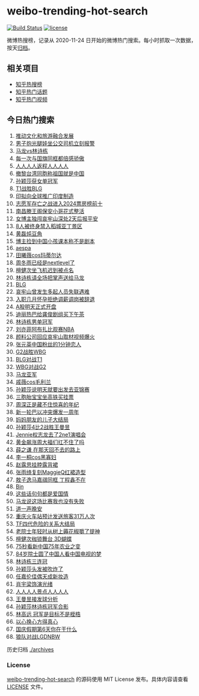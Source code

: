 # weibo-trending-hot-search

[![Build Status](https://github.com/justjavac/weibo-trending-hot-search/workflows/ci/badge.svg?branch=master)](https://github.com/justjavac/weibo-trending-hot-search/actions)
[![license](https://img.shields.io/github/license/justjavac/weibo-trending-hot-search)](https://github.com/justjavac/weibo-trending-hot-search/blob/master/LICENSE)

微博热搜榜，记录从 2020-11-24 日开始的微博热门搜索。每小时抓取一次数据，按天[归档](./archives)。

## 相关项目

- [知乎热搜榜](https://github.com/justjavac/zhihu-trending-top-search)
- [知乎热门话题](https://github.com/justjavac/zhihu-trending-hot-questions)
- [知乎热门视频](https://github.com/justjavac/zhihu-trending-hot-video)

## 今日热门搜索

<!-- BEGIN -->
<!-- 最后更新时间 Mon Oct 07 2024 03:15:02 GMT+0800 (China Standard Time) -->

1. [推动文化和旅游融合发展](https://s.weibo.com//weibo?q=%23%E6%8E%A8%E5%8A%A8%E6%96%87%E5%8C%96%E5%92%8C%E6%97%85%E6%B8%B8%E8%9E%8D%E5%90%88%E5%8F%91%E5%B1%95%23&Refer=new_time)
1. [男子抱光腿娃坐公交司机立刻报警](https://s.weibo.com//weibo?q=%23%E7%94%B7%E5%AD%90%E6%8A%B1%E5%85%89%E8%85%BF%E5%A8%83%E5%9D%90%E5%85%AC%E4%BA%A4%E5%8F%B8%E6%9C%BA%E7%AB%8B%E5%88%BB%E6%8A%A5%E8%AD%A6%23&t=31&band_rank=7&Refer=top)
1. [马龙vs林诗栋](https://s.weibo.com//weibo?q=%23%E9%A9%AC%E9%BE%99vs%E6%9E%97%E8%AF%97%E6%A0%8B%23&t=31&band_rank=5&Refer=top)
1. [每一次与国旗同框都倍感骄傲](https://s.weibo.com//weibo?q=%23%E6%AF%8F%E4%B8%80%E6%AC%A1%E4%B8%8E%E5%9B%BD%E6%97%97%E5%90%8C%E6%A1%86%E9%83%BD%E5%80%8D%E6%84%9F%E9%AA%84%E5%82%B2%23&t=31&band_rank=3&Refer=top)
1. [人人人人返程人人人人](https://s.weibo.com//weibo?q=%23%E4%BA%BA%E4%BA%BA%E4%BA%BA%E4%BA%BA%E8%BF%94%E7%A8%8B%E4%BA%BA%E4%BA%BA%E4%BA%BA%E4%BA%BA%23&t=31&band_rank=8&Refer=top)
1. [撤黎台湾同胞称祖国就是中国](https://s.weibo.com//weibo?q=%23%E6%92%A4%E9%BB%8E%E5%8F%B0%E6%B9%BE%E5%90%8C%E8%83%9E%E7%A7%B0%E7%A5%96%E5%9B%BD%E5%B0%B1%E6%98%AF%E4%B8%AD%E5%9B%BD%23&t=31&band_rank=35&Refer=top)
1. [孙颖莎获女单冠军](https://s.weibo.com//weibo?q=%E5%AD%99%E9%A2%96%E8%8E%8E%E8%8E%B7%E5%A5%B3%E5%8D%95%E5%86%A0%E5%86%9B&t=31&band_rank=36&Refer=top)
1. [T1战胜BLG](https://s.weibo.com//weibo?q=T1%E6%88%98%E8%83%9CBLG&t=31&band_rank=6&Refer=top)
1. [印拟向全球推广印度制造](https://s.weibo.com//weibo?q=%23%E5%8D%B0%E6%8B%9F%E5%90%91%E5%85%A8%E7%90%83%E6%8E%A8%E5%B9%BF%E5%8D%B0%E5%BA%A6%E5%88%B6%E9%80%A0%23&t=31&band_rank=27&Refer=top)
1. [志愿军存亡之战进入2024票房榜前十](https://s.weibo.com//weibo?q=%23%E5%BF%97%E6%84%BF%E5%86%9B%E5%AD%98%E4%BA%A1%E4%B9%8B%E6%88%98%E8%BF%9B%E5%85%A52024%E7%A5%A8%E6%88%BF%E6%A6%9C%E5%89%8D%E5%8D%81%23&t=31&band_rank=9&Refer=top)
1. [南昌滕王阁保安小哥花式整活](https://s.weibo.com//weibo?q=%23%E5%8D%97%E6%98%8C%E6%BB%95%E7%8E%8B%E9%98%81%E4%BF%9D%E5%AE%89%E5%B0%8F%E5%93%A5%E8%8A%B1%E5%BC%8F%E6%95%B4%E6%B4%BB%23&t=31&band_rank=10&Refer=top)
1. [女博主独闯哀牢山深处2天后报平安](https://s.weibo.com//weibo?q=%23%E5%A5%B3%E5%8D%9A%E4%B8%BB%E7%8B%AC%E9%97%AF%E5%93%80%E7%89%A2%E5%B1%B1%E6%B7%B1%E5%A4%842%E5%A4%A9%E5%90%8E%E6%8A%A5%E5%B9%B3%E5%AE%89%23&t=31&band_rank=17&Refer=top)
1. [8人被终身禁入稻城亚丁景区](https://s.weibo.com//weibo?q=%238%E4%BA%BA%E8%A2%AB%E7%BB%88%E8%BA%AB%E7%A6%81%E5%85%A5%E7%A8%BB%E5%9F%8E%E4%BA%9A%E4%B8%81%E6%99%AF%E5%8C%BA%23&t=31&band_rank=11&Refer=top)
1. [黄磊炖豆角](https://s.weibo.com//weibo?q=%E9%BB%84%E7%A3%8A%E7%82%96%E8%B1%86%E8%A7%92&t=31&band_rank=14&Refer=top)
1. [博主捡到中国小孩课本称不是剧本](https://s.weibo.com//weibo?q=%23%E5%8D%9A%E4%B8%BB%E6%8D%A1%E5%88%B0%E4%B8%AD%E5%9B%BD%E5%B0%8F%E5%AD%A9%E8%AF%BE%E6%9C%AC%E7%A7%B0%E4%B8%8D%E6%98%AF%E5%89%A7%E6%9C%AC%23&t=31&band_rank=16&Refer=top)
1. [aespa](https://s.weibo.com//weibo?q=aespa&t=31&band_rank=12&Refer=top)
1. [田曦薇cos玛蒂尔达](https://s.weibo.com//weibo?q=%E7%94%B0%E6%9B%A6%E8%96%87cos%E7%8E%9B%E8%92%82%E5%B0%94%E8%BE%BE&t=31&band_rank=44&Refer=top)
1. [周冬雨已经是nextlevel了](https://s.weibo.com//weibo?q=%E5%91%A8%E5%86%AC%E9%9B%A8%E5%B7%B2%E7%BB%8F%E6%98%AFnextlevel%E4%BA%86&t=31&band_rank=18&Refer=top)
1. [檀健次坐飞机迟到被点名](https://s.weibo.com//weibo?q=%23%E6%AA%80%E5%81%A5%E6%AC%A1%E5%9D%90%E9%A3%9E%E6%9C%BA%E8%BF%9F%E5%88%B0%E8%A2%AB%E7%82%B9%E5%90%8D%23&t=31&band_rank=13&Refer=top)
1. [林诗栋请全场把掌声送给马龙](https://s.weibo.com//weibo?q=%23%E6%9E%97%E8%AF%97%E6%A0%8B%E8%AF%B7%E5%85%A8%E5%9C%BA%E6%8A%8A%E6%8E%8C%E5%A3%B0%E9%80%81%E7%BB%99%E9%A9%AC%E9%BE%99%23&t=31&band_rank=2&Refer=top)
1. [BLG](https://s.weibo.com//weibo?q=BLG&t=31&band_rank=27&Refer=top)
1. [哀牢山曾发生多起人员失联遇难](https://s.weibo.com//weibo?q=%23%E5%93%80%E7%89%A2%E5%B1%B1%E6%9B%BE%E5%8F%91%E7%94%9F%E5%A4%9A%E8%B5%B7%E4%BA%BA%E5%91%98%E5%A4%B1%E8%81%94%E9%81%87%E9%9A%BE%23&t=31&band_rank=21&Refer=top)
1. [入职几月怀孕拒绝调薪调岗被辞退](https://s.weibo.com//weibo?q=%23%E5%85%A5%E8%81%8C%E5%87%A0%E6%9C%88%E6%80%80%E5%AD%95%E6%8B%92%E7%BB%9D%E8%B0%83%E8%96%AA%E8%B0%83%E5%B2%97%E8%A2%AB%E8%BE%9E%E9%80%80%23&t=31&band_rank=22&Refer=top)
1. [A股明天正式开盘](https://s.weibo.com//weibo?q=%23A%E8%82%A1%E6%98%8E%E5%A4%A9%E6%AD%A3%E5%BC%8F%E5%BC%80%E7%9B%98%23&t=31&band_rank=22&Refer=top)
1. [迪丽热巴给龚俊剧组买下午茶](https://s.weibo.com//weibo?q=%E8%BF%AA%E4%B8%BD%E7%83%AD%E5%B7%B4%E7%BB%99%E9%BE%9A%E4%BF%8A%E5%89%A7%E7%BB%84%E4%B9%B0%E4%B8%8B%E5%8D%88%E8%8C%B6&t=31&band_rank=20&Refer=top)
1. [林诗栋男单冠军](https://s.weibo.com//weibo?q=%23%E6%9E%97%E8%AF%97%E6%A0%8B%E7%94%B7%E5%8D%95%E5%86%A0%E5%86%9B%23&t=31&band_rank=29&Refer=top)
1. [刘亦菲阿布扎比观赛NBA](https://s.weibo.com//weibo?q=%23%E5%88%98%E4%BA%A6%E8%8F%B2%E9%98%BF%E5%B8%83%E6%89%8E%E6%AF%94%E8%A7%82%E8%B5%9BNBA%23&t=31&band_rank=19&Refer=top)
1. [颜料公司回应哀牢山取材视频爆火](https://s.weibo.com//weibo?q=%23%E9%A2%9C%E6%96%99%E5%85%AC%E5%8F%B8%E5%9B%9E%E5%BA%94%E5%93%80%E7%89%A2%E5%B1%B1%E5%8F%96%E6%9D%90%E8%A7%86%E9%A2%91%E7%88%86%E7%81%AB%23&t=31&band_rank=49&Refer=top)
1. [张元英中国粉丝的1分钟恋人](https://s.weibo.com//weibo?q=%23%E5%BC%A0%E5%85%83%E8%8B%B1%E4%B8%AD%E5%9B%BD%E7%B2%89%E4%B8%9D%E7%9A%841%E5%88%86%E9%92%9F%E6%81%8B%E4%BA%BA%23&t=31&band_rank=26&Refer=top)
1. [G2战胜WBG](https://s.weibo.com//weibo?q=G2%E6%88%98%E8%83%9CWBG&t=31&band_rank=15&Refer=top)
1. [BLG对战T1](https://s.weibo.com//weibo?q=%23BLG%E5%AF%B9%E6%88%98T1%23&t=31&band_rank=34&Refer=top)
1. [WBG对战G2](https://s.weibo.com//weibo?q=%23WBG%E5%AF%B9%E6%88%98G2%23&t=31&band_rank=1&Refer=top)
1. [马龙亚军](https://s.weibo.com//weibo?q=%23%E9%A9%AC%E9%BE%99%E4%BA%9A%E5%86%9B%23&t=31&band_rank=32&Refer=top)
1. [戚薇cos毛利兰](https://s.weibo.com//weibo?q=%23%E6%88%9A%E8%96%87cos%E6%AF%9B%E5%88%A9%E5%85%B0%23&t=31&band_rank=28&Refer=top)
1. [孙颖莎说明天就要出发去亚锦赛](https://s.weibo.com//weibo?q=%23%E5%AD%99%E9%A2%96%E8%8E%8E%E8%AF%B4%E6%98%8E%E5%A4%A9%E5%B0%B1%E8%A6%81%E5%87%BA%E5%8F%91%E5%8E%BB%E4%BA%9A%E9%94%A6%E8%B5%9B%23&t=31&band_rank=4&Refer=top)
1. [三胞胎宝宝坐高铁买挂票](https://s.weibo.com//weibo?q=%23%E4%B8%89%E8%83%9E%E8%83%8E%E5%AE%9D%E5%AE%9D%E5%9D%90%E9%AB%98%E9%93%81%E4%B9%B0%E6%8C%82%E7%A5%A8%23&t=31&band_rank=24&Refer=top)
1. [周深正是藏不住惊喜的年纪](https://s.weibo.com//weibo?q=%23%E5%91%A8%E6%B7%B1%E6%AD%A3%E6%98%AF%E8%97%8F%E4%B8%8D%E4%BD%8F%E6%83%8A%E5%96%9C%E7%9A%84%E5%B9%B4%E7%BA%AA%23&t=31&band_rank=36&Refer=top)
1. [新一轮巴以冲突爆发一周年](https://s.weibo.com//weibo?q=%23%E6%96%B0%E4%B8%80%E8%BD%AE%E5%B7%B4%E4%BB%A5%E5%86%B2%E7%AA%81%E7%88%86%E5%8F%91%E4%B8%80%E5%91%A8%E5%B9%B4%23&t=31&band_rank=37&Refer=top)
1. [妈妈朋友的儿子大结局](https://s.weibo.com//weibo?q=%E5%A6%88%E5%A6%88%E6%9C%8B%E5%8F%8B%E7%9A%84%E5%84%BF%E5%AD%90%E5%A4%A7%E7%BB%93%E5%B1%80&t=31&band_rank=31&Refer=top)
1. [孙颖莎4比2战胜王曼昱](https://s.weibo.com//weibo?q=%23%E5%AD%99%E9%A2%96%E8%8E%8E4%E6%AF%942%E6%88%98%E8%83%9C%E7%8E%8B%E6%9B%BC%E6%98%B1%23&t=31&band_rank=47&Refer=top)
1. [Jennie权志龙去了2ne1演唱会](https://s.weibo.com//weibo?q=%23Jennie%E6%9D%83%E5%BF%97%E9%BE%99%E5%8E%BB%E4%BA%862ne1%E6%BC%94%E5%94%B1%E4%BC%9A%23&t=31&band_rank=38&Refer=top)
1. [黄金飙涨周大福们扛不住了吗](https://s.weibo.com//weibo?q=%23%E9%BB%84%E9%87%91%E9%A3%99%E6%B6%A8%E5%91%A8%E5%A4%A7%E7%A6%8F%E4%BB%AC%E6%89%9B%E4%B8%8D%E4%BD%8F%E4%BA%86%E5%90%97%23&t=31&band_rank=37&Refer=top)
1. [薛之谦 在那天回不去的路上](https://s.weibo.com//weibo?q=%E8%96%9B%E4%B9%8B%E8%B0%A6%20%E5%9C%A8%E9%82%A3%E5%A4%A9%E5%9B%9E%E4%B8%8D%E5%8E%BB%E7%9A%84%E8%B7%AF%E4%B8%8A&t=31&band_rank=45&Refer=top)
1. [李一桐cos黑寡妇](https://s.weibo.com//weibo?q=%23%E6%9D%8E%E4%B8%80%E6%A1%90cos%E9%BB%91%E5%AF%A1%E5%A6%87%23&t=31&band_rank=41&Refer=top)
1. [赵露思挂脖露背裙](https://s.weibo.com//weibo?q=%23%E8%B5%B5%E9%9C%B2%E6%80%9D%E6%8C%82%E8%84%96%E9%9C%B2%E8%83%8C%E8%A3%99%23&t=31&band_rank=42&Refer=top)
1. [张雨绮复刻MaggieQ红裙造型](https://s.weibo.com//weibo?q=%23%E5%BC%A0%E9%9B%A8%E7%BB%AE%E5%A4%8D%E5%88%BBMaggieQ%E7%BA%A2%E8%A3%99%E9%80%A0%E5%9E%8B%23&t=31&band_rank=33&Refer=top)
1. [敖子逸马嘉祺同框 丁程鑫不在](https://s.weibo.com//weibo?q=%E6%95%96%E5%AD%90%E9%80%B8%E9%A9%AC%E5%98%89%E7%A5%BA%E5%90%8C%E6%A1%86%20%E4%B8%81%E7%A8%8B%E9%91%AB%E4%B8%8D%E5%9C%A8&t=31&band_rank=23&Refer=top)
1. [Bin](https://s.weibo.com//weibo?q=Bin&t=31&band_rank=49&Refer=top)
1. [这些话句句都是爱国情](https://s.weibo.com//weibo?q=%23%E8%BF%99%E4%BA%9B%E8%AF%9D%E5%8F%A5%E5%8F%A5%E9%83%BD%E6%98%AF%E7%88%B1%E5%9B%BD%E6%83%85%23&t=31&band_rank=42&Refer=top)
1. [马龙说这场比赛我也没有失败](https://s.weibo.com//weibo?q=%23%E9%A9%AC%E9%BE%99%E8%AF%B4%E8%BF%99%E5%9C%BA%E6%AF%94%E8%B5%9B%E6%88%91%E4%B9%9F%E6%B2%A1%E6%9C%89%E5%A4%B1%E8%B4%A5%23&t=31&band_rank=39&Refer=top)
1. [道一声晚安](https://s.weibo.com//weibo?q=%23%E9%81%93%E4%B8%80%E5%A3%B0%E6%99%9A%E5%AE%89%23&t=31&band_rank=47&Refer=top)
1. [重庆火车站预计发送旅客31万人次](https://s.weibo.com//weibo?q=%23%E9%87%8D%E5%BA%86%E7%81%AB%E8%BD%A6%E7%AB%99%E9%A2%84%E8%AE%A1%E5%8F%91%E9%80%81%E6%97%85%E5%AE%A231%E4%B8%87%E4%BA%BA%E6%AC%A1%23&t=31&band_rank=10&Refer=top)
1. [TF四代危险的关系大结局](https://s.weibo.com//weibo?q=%23TF%E5%9B%9B%E4%BB%A3%E5%8D%B1%E9%99%A9%E7%9A%84%E5%85%B3%E7%B3%BB%E5%A4%A7%E7%BB%93%E5%B1%80%23&t=31&band_rank=46&Refer=top)
1. [老院士年轻时从树上薅花椒嚼了提神](https://s.weibo.com//weibo?q=%23%E8%80%81%E9%99%A2%E5%A3%AB%E5%B9%B4%E8%BD%BB%E6%97%B6%E4%BB%8E%E6%A0%91%E4%B8%8A%E8%96%85%E8%8A%B1%E6%A4%92%E5%9A%BC%E4%BA%86%E6%8F%90%E7%A5%9E%23&t=31&band_rank=48&Refer=top)
1. [檀健次枷锁舞台 3D蝴蝶](https://s.weibo.com//weibo?q=%E6%AA%80%E5%81%A5%E6%AC%A1%E6%9E%B7%E9%94%81%E8%88%9E%E5%8F%B0%203D%E8%9D%B4%E8%9D%B6&t=31&band_rank=50&Refer=top)
1. [75秒看新中国75年农业之变](https://s.weibo.com//weibo?q=%2375%E7%A7%92%E7%9C%8B%E6%96%B0%E4%B8%AD%E5%9B%BD75%E5%B9%B4%E5%86%9C%E4%B8%9A%E4%B9%8B%E5%8F%98%23&t=31&band_rank=3&Refer=top)
1. [84岁院士圆了中国人看中国电视的梦](https://s.weibo.com//weibo?q=%2384%E5%B2%81%E9%99%A2%E5%A3%AB%E5%9C%86%E4%BA%86%E4%B8%AD%E5%9B%BD%E4%BA%BA%E7%9C%8B%E4%B8%AD%E5%9B%BD%E7%94%B5%E8%A7%86%E7%9A%84%E6%A2%A6%23&t=31&band_rank=10&Refer=top)
1. [林诗栋三连冠](https://s.weibo.com//weibo?q=%23%E6%9E%97%E8%AF%97%E6%A0%8B%E4%B8%89%E8%BF%9E%E5%86%A0%23&t=31&band_rank=40&Refer=top)
1. [孙颖莎头发被吹炸了](https://s.weibo.com//weibo?q=%23%E5%AD%99%E9%A2%96%E8%8E%8E%E5%A4%B4%E5%8F%91%E8%A2%AB%E5%90%B9%E7%82%B8%E4%BA%86%23&t=31&band_rank=30&Refer=top)
1. [任嘉伦佳偶天成新妆造](https://s.weibo.com//weibo?q=%23%E4%BB%BB%E5%98%89%E4%BC%A6%E4%BD%B3%E5%81%B6%E5%A4%A9%E6%88%90%E6%96%B0%E5%A6%86%E9%80%A0%23&t=31&band_rank=48&Refer=top)
1. [肖宇梁饰演光绪](https://s.weibo.com//weibo?q=%E8%82%96%E5%AE%87%E6%A2%81%E9%A5%B0%E6%BC%94%E5%85%89%E7%BB%AA&t=31&band_rank=50&Refer=top)
1. [人人人人景点人人人人](https://s.weibo.com//weibo?q=%23%E4%BA%BA%E4%BA%BA%E4%BA%BA%E4%BA%BA%E6%99%AF%E7%82%B9%E4%BA%BA%E4%BA%BA%E4%BA%BA%E4%BA%BA%23&t=31&band_rank=10&Refer=top)
1. [王曼昱接发球分析](https://s.weibo.com//weibo?q=%E7%8E%8B%E6%9B%BC%E6%98%B1%E6%8E%A5%E5%8F%91%E7%90%83%E5%88%86%E6%9E%90&t=31&band_rank=25&Refer=top)
1. [孙颖莎林诗栋冠军合影](https://s.weibo.com//weibo?q=%23%E5%AD%99%E9%A2%96%E8%8E%8E%E6%9E%97%E8%AF%97%E6%A0%8B%E5%86%A0%E5%86%9B%E5%90%88%E5%BD%B1%23&t=31&band_rank=43&Refer=top)
1. [林高远 冠军是目标不是桎梏](https://s.weibo.com//weibo?q=%E6%9E%97%E9%AB%98%E8%BF%9C%20%E5%86%A0%E5%86%9B%E6%98%AF%E7%9B%AE%E6%A0%87%E4%B8%8D%E6%98%AF%E6%A1%8E%E6%A2%8F&t=31&band_rank=45&Refer=top)
1. [以心换心方得真心](https://s.weibo.com//weibo?q=%23%E4%BB%A5%E5%BF%83%E6%8D%A2%E5%BF%83%E6%96%B9%E5%BE%97%E7%9C%9F%E5%BF%83%23&t=31&band_rank=46&Refer=top)
1. [国庆假期第6天你在干什么](https://s.weibo.com//weibo?q=%23%E5%9B%BD%E5%BA%86%E5%81%87%E6%9C%9F%E7%AC%AC6%E5%A4%A9%E4%BD%A0%E5%9C%A8%E5%B9%B2%E4%BB%80%E4%B9%88%23&t=31&band_rank=48&Refer=top)
1. [狼队对战LGDNBW](https://s.weibo.com//weibo?q=%23%E7%8B%BC%E9%98%9F%E5%AF%B9%E6%88%98LGDNBW%23&t=31&band_rank=50&Refer=top)

<!-- END -->

历史归档 [./archives](./archives)

### License

[weibo-trending-hot-search](https://github.com/justjavac/weibo-trending-hot-search) 的源码使用 MIT License
发布。具体内容请查看 [LICENSE](./LICENSE) 文件。
